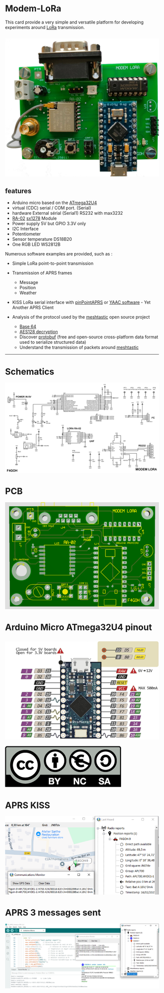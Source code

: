 # Modem-LoRa

This card provide a very simple and versatile platform for developing experiments around [LoRa](https://en.wikipedia.org/wiki/LoRa) transmission.

![modem](images/modem.jpg "modem")
---
## features

- Arduino micro based on the [ATmega32U4](https://www.microchip.com/en-us/product/atmega32u4)
- virtual (CDC) serial / COM port. (Serial)
- hardware External sérial (Serial1) RS232 with max3232
- [RA-02](https://www.e-gizmo.net/oc/kits%20documents/LORA%20Module%20RA-02%20V.1/LORA%20rev2.pdf)  [sx1278](https://www.semtech.fr/products/wireless-rf/lora-connect/sx1278) Module
- Power supply 5V but GPIO 3.3V only
- I2C Interface
- Potentiometer
- Sensor temperature DS18B20
- One RGB LED WS2812B

Numerous software examples are provided, such as :

- Simple LoRa point-to-point transmission
- Transmission of APRS frames 
	- Message
	- Position
	- Weather
- KISS LoRa serial interface with [pinPointAPRS](https://www.pinpointaprs.com/) or [YAAC software](https://themodernham.com/aprs-on-linux-with-yaac-yet-another-aprs-client-and-direwolf/) - Yet Another APRS Client

- Analysis of the protocol used by the [meshtastic](https://meshtastic.org/) open source project
	- [Base 64](https://en.wikipedia.org/wiki/Base64)
	- [AES128 decryption](https://en.wikipedia.org/wiki/Advanced_Encryption_Standard)
	- Discover [protobuf](https://en.wikipedia.org/wiki/Protocol_Buffers) (free and open-source cross-platform data format used to serialize structured data)
	- Understand the transmission of packets around [meshtastic](https://meshtastic.org/docs/overview/mesh-algo/)
---
# Schematics
![sch](schematics/modemLora.png "sch")

# PCB
![pcb](images/pcb.png "pcb")

# Arduino Micro ATmega32U4 pinout
![pinout](images/micro-pinout.png "pinout")
---
![license](images/ccbyncsa.png "license")

# APRS KISS

![kiss](images/pinPointAPRS_KISS.png "kiss")

# APRS 3 messages sent

![aprs](images/pinPointAPRS_3Keys.png "aprs")








